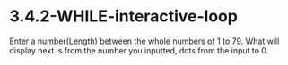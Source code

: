 # 3.4.2-WHILE-interactive-loop
Enter a number(Length) between the whole numbers of 1 to 79.
What will display next is from the number you inputted, 
dots from the input to 0.
